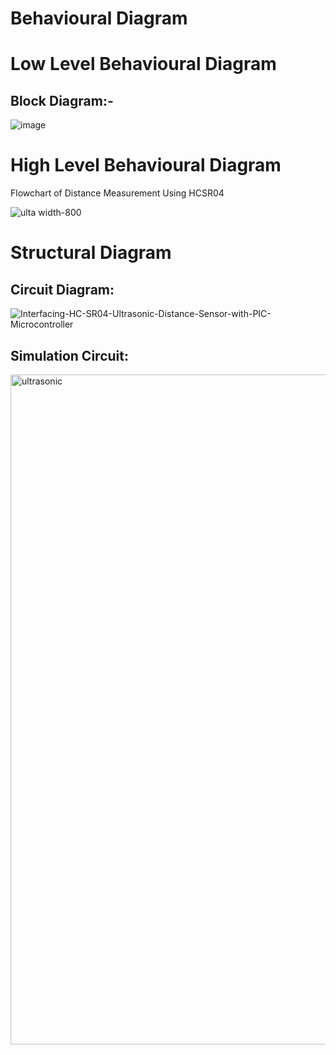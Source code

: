 # Behavioural Diagram


# Low Level Behavioural Diagram
 Block Diagram:-
 ---------------------
![image](https://user-images.githubusercontent.com/83902823/157268040-180db0b8-5e93-4be3-a5f5-ad67575cc2f1.png)


# High Level Behavioural Diagram

Flowchart of Distance Measurement Using HCSR04 

![ulta width-800](https://user-images.githubusercontent.com/83902823/157268252-13a0bdbb-90f4-42ee-81a1-e11ce3493c2f.png)












































# Structural Diagram
 Circuit Diagram:
 -----------------

![Interfacing-HC-SR04-Ultrasonic-Distance-Sensor-with-PIC-Microcontroller](https://user-images.githubusercontent.com/83902823/157268331-da635416-f9b9-4966-86b1-fda98758180f.jpg)


Simulation Circuit:
------------------

<img width="1072" alt="ultrasonic" src="https://user-images.githubusercontent.com/83902823/157268752-10759104-92b6-4c65-b3a0-4facdb3003aa.PNG">

